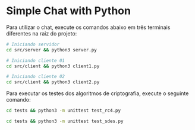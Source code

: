 # Simple Chat with Python

Para utilizar o chat, execute os comandos abaixo em três terminais diferentes na raiz do projeto:

```bash
# Iniciando servidor
cd src/server && python3 server.py
```

```bash
# Iniciando cliente 01
cd src/client && python3 client1.py
```

```bash
# Iniciando cliente 02
cd src/client && python3 client2.py
```

Para executar os testes dos algoritmos de criptografia, execute o seguinte comando:

```bash
cd tests && python3 -m unittest test_rc4.py
```

```bash
cd tests && python3 -m unittest test_sdes.py
```

